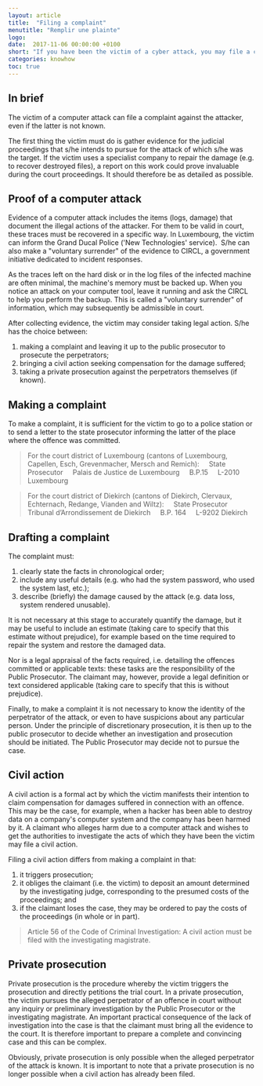 ```yaml
---
layout: article
title:  "Filing a complaint"
menutitle: "Remplir une plainte"
logo:
date:  2017-11-06 00:00:00 +0100
short: "If you have been the victim of a cyber attack, you may file a complaint. Here is a guide summarizing the different steps to follow."
categories: knowhow
toc: true
---
```

## In brief
The victim of a computer attack can file a complaint against the attacker, even if the latter is not known.

The first thing the victim must do is gather evidence for the judicial proceedings that s/he intends to pursue for the attack of which s/he was the target. If the victim uses a specialist company to repair the damage (e.g. to recover destroyed files), a report on this work could prove invaluable during the court proceedings. It should therefore be as detailed as possible.

## Proof of a computer attack
Evidence of a computer attack includes the items (logs, damage) that document the illegal actions of the attacker. For them to be valid in court, these traces must be recovered in a specific way. In Luxembourg, the victim can inform the Grand Ducal Police ('New Technologies' service).  S/he can also make a "voluntary surrender" of the evidence to CIRCL, a government initiative dedicated to incident responses.

As the traces left on the hard disk or in the log files of the infected machine are often minimal, the machine's memory must be backed up. When you notice an attack on your computer tool, leave it running and ask the CIRCL to help you perform the backup. This is called a "voluntary surrender" of information, which may subsequently be admissible in court.

After collecting evidence, the victim may consider taking legal action. S/he has the choice between:

1. making a complaint and leaving it up to the public prosecutor to prosecute the perpetrators;
2. bringing a civil action seeking compensation for the damage suffered;
3. taking a private prosecution against the perpetrators themselves (if known).

## Making a complaint
To make a complaint, it is sufficient for the victim to go to a police station or to send a letter to the state prosecutor informing the latter of the place where the offence was committed.

>For the court district of Luxembourg (cantons of Luxembourg, Capellen, Esch, Grevenmacher, Mersch and Remich):
    State Prosecutor
    Palais de Justice de Luxembourg
    B.P.15
    L-2010 Luxembourg

>For the court district of Diekirch (cantons of Diekirch, Clervaux, Echternach, Redange, Vianden and Wiltz):
    State Prosecutor
    Tribunal d’Arrondissement de Diekirch
    B.P. 164
    L-9202 Diekirch

## Drafting a complaint
The complaint must:

1. clearly state the facts in chronological order;
2. include any useful details (e.g. who had the system password, who used the system last, etc.);
3. describe (briefly) the damage caused by the attack (e.g. data loss, system rendered unusable).

It is not necessary at this stage to accurately quantify the damage, but it may be useful to include an estimate (taking care to specify that this estimate without prejudice), for example based on the time required to repair the system and restore the damaged data.

Nor is a legal appraisal of the facts required, i.e. detailing the offences committed or applicable texts: these tasks are the responsibility of the Public Prosecutor. The claimant may, however, provide a legal definition or text considered applicable (taking care to specify that this is without prejudice).

Finally, to make a complaint it is not necessary to know the identity of the perpetrator of the attack, or even to have suspicions about any particular person. Under the principle of discretionary prosecution, it is then up to the public prosecutor to decide whether an investigation and prosecution should be initiated. The Public Prosecutor may decide not to pursue the case.

## Civil action
A civil action is a formal act by which the victim manifests their intention to claim compensation for damages suffered in connection with an offence. This may be the case, for example, when a hacker has been able to destroy data on a company's computer system and the company has been harmed by it. A claimant who alleges harm due to a computer attack and wishes to get the authorities to investigate the acts of which they have been the victim may file a civil action.

Filing a civil action differs from making a complaint in that:

1. it triggers prosecution;
2. it obliges the claimant (i.e. the victim) to deposit an amount determined by the investigating judge, corresponding to the presumed costs of the proceedings; and
3. if the claimant loses the case, they may be ordered to pay the costs of the proceedings (in whole or in part).

> Article 56 of the Code of Criminal Investigation: A civil action must be filed with the investigating magistrate.

## Private prosecution
Private prosecution is the procedure whereby the victim triggers the prosecution and directly petitions the trial court. In a private prosecution, the victim pursues the alleged perpetrator of an offence in court without any inquiry or preliminary investigation by the Public Prosecutor or the investigating magistrate. An important practical consequence of the lack of investigation into the case is that the claimant must bring all the evidence to the court. It is therefore important to prepare a complete and convincing case and this can be complex.

Obviously, private prosecution is only possible when the alleged perpetrator of the attack is known. It is important to note that a private prosecution is no longer possible when a civil action has already been filed.
